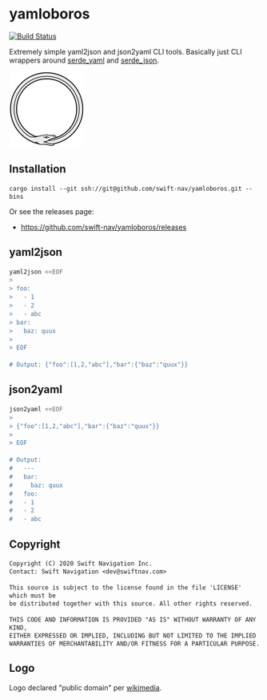 # yamloboros

[![Build Status](https://travis-ci.com/swift-nav/yamloboros.svg?branch=master)](https://travis-ci.com/swift-nav/yamloboros)

Extremely simple yaml2json and json2yaml CLI tools.  Basically just CLI wrappers around [serde_yaml](https://docs.serde.rs/serde_yaml/index.html) and [serde_json](https://docs.serde.rs/serde_json/).

<a href="https://id.wikipedia.org/wiki/Ouroboros"><img src="./img/ouroboros.png" height="150px" /></a>

## Installation

```
cargo install --git ssh://git@github.com/swift-nav/yamloboros.git --bins
```

Or see the releases page:
- https://github.com/swift-nav/yamloboros/releases

## yaml2json

```bash
yaml2json <<EOF
>
> foo:
>   - 1
>   - 2
>   - abc
> bar:
>   baz: quux
>
> EOF

# Output: {"foo":[1,2,"abc"],"bar":{"baz":"quux"}}
```

## json2yaml

```bash
json2yaml <<EOF
>
> {"foo":[1,2,"abc"],"bar":{"baz":"quux"}}
>
> EOF

# Output:
#   ---
#   bar:
#     baz: quux
#   foo:
#   - 1
#   - 2
#   - abc
```

## Copyright

```
Copyright (C) 2020 Swift Navigation Inc.
Contact: Swift Navigation <dev@swiftnav.com>

This source is subject to the license found in the file 'LICENSE' which must be
be distributed together with this source. All other rights reserved.

THIS CODE AND INFORMATION IS PROVIDED "AS IS" WITHOUT WARRANTY OF ANY KIND,
EITHER EXPRESSED OR IMPLIED, INCLUDING BUT NOT LIMITED TO THE IMPLIED
WARRANTIES OF MERCHANTABILITY AND/OR FITNESS FOR A PARTICULAR PURPOSE.
```

## Logo

Logo declared "public domain" per [wikimedia](https://commons.wikimedia.org/wiki/File:Ouroboros-simple.svg).
